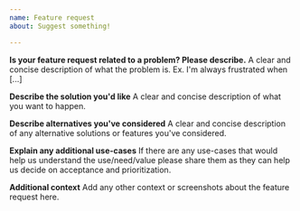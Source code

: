 ```yaml
---
name: Feature request
about: Suggest something!

---
```


**Is your feature request related to a problem? Please describe.**
A clear and concise description of what the problem is. Ex. I'm always frustrated when [...]

**Describe the solution you'd like**
A clear and concise description of what you want to happen.

**Describe alternatives you've considered**
A clear and concise description of any alternative solutions or features you've considered.

**Explain any additional use-cases**
If there are any use-cases that would help us understand the use/need/value please share them as they can help us decide on acceptance and prioritization.

**Additional context**
Add any other context or screenshots about the feature request here.
